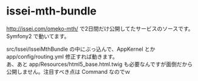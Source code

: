 issei-mth-bundle
================

http://issei.com/omeko-mth/ で2日間だけ公開してたサービスのソースです。Symfony2 で動いてます。

src/Issei/IsseiMthBundle の中にぶっ込んで、AppKernel とか app/config/routing.yml 修正すれば動きます。  
あ、あと app/Resources/html5_base.html.twig も必要なんですが面倒だから公開しません。注目すべき点は Command なのでｗ
